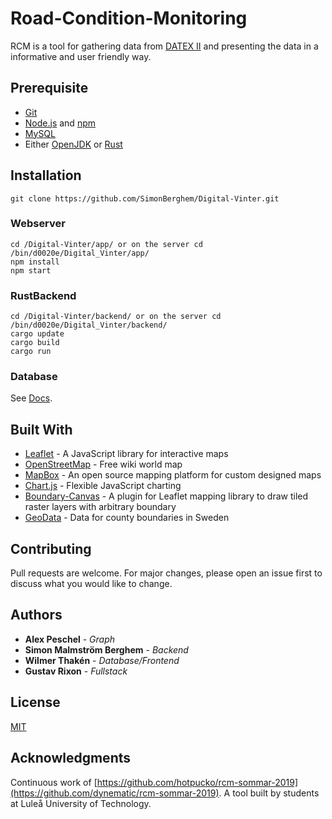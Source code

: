# Road-Condition-Monitoring
RCM is a tool for gathering data from [DATEX II](https://datex2.eu/) and presenting the data in a informative and user friendly way.

## Prerequisite
- [Git](https://git-scm.com/book/en/v2/Getting-Started-Installing-Git)
- [Node.js](https://nodejs.org/en/download/) and [npm](https://docs.npmjs.com/downloading-and-installing-node-js-and-npm)
- [MySQL](https://www.tutorialspoint.com/mysql/mysql-installation.htm)
- Either [OpenJDK](https://openjdk.java.net/install/) or [Rust](https://www.rust-lang.org/tools/install)

## Installation


```
git clone https://github.com/SimonBerghem/Digital-Vinter.git
```

### Webserver
```
cd /Digital-Vinter/app/ or on the server cd /bin/d0020e/Digital_Vinter/app/ 
npm install
npm start
```

### RustBackend

```
cd /Digital-Vinter/backend/ or on the server cd /bin/d0020e/Digital_Vinter/backend/
cargo update
cargo build
cargo run
```

### Database

See [Docs](https://dev.mysql.com/doc/).


## Built With
* [Leaflet](https://leafletjs.com/) - A JavaScript library for interactive maps
* [OpenStreetMap](https://www.openstreetmap.org/#map=5/62.994/17.637) -  Free wiki world map
* [MapBox](https://www.mapbox.com/) - An open source mapping platform for custom designed maps
* [Chart.js](https://www.chartjs.org/) - Flexible JavaScript charting
* [Boundary-Canvas](https://github.com/aparshin/leaflet-boundary-canvas/) - A plugin for Leaflet mapping library to draw tiled raster layers with arbitrary boundary
* [GeoData](http://kodapan.se/geodata/data/2015-06-26/laen-kustlinjer.geo.json) - Data for county boundaries in Sweden

## Contributing

Pull requests are welcome. For major changes, please open an issue first to discuss what you would like to change.

## Authors
* **Alex Peschel** - *Graph* 
* **Simon Malmström Berghem** - *Backend* 
* **Wilmer Thakén** - *Database/Frontend* 
* **Gustav Rixon** - *Fullstack* 




## License
[MIT](https://choosealicense.com/licenses/mit/)

## Acknowledgments
Continuous work of [https://github.com/hotpucko/rcm-sommar-2019](https://github.com/dynematic/rcm-sommar-2019). A tool built by students at Luleå University of Technology.
